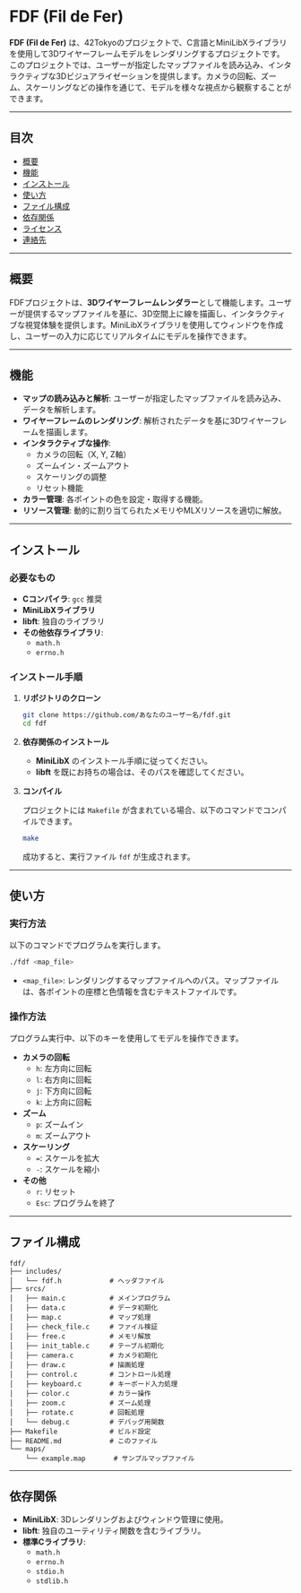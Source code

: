 
# FDF (Fil de Fer)

**FDF (Fil de Fer)** は、42Tokyoのプロジェクトで、C言語とMiniLibXライブラリを使用して3Dワイヤーフレームモデルをレンダリングするプロジェクトです。このプロジェクトでは、ユーザーが指定したマップファイルを読み込み、インタラクティブな3Dビジュアライゼーションを提供します。カメラの回転、ズーム、スケーリングなどの操作を通じて、モデルを様々な視点から観察することができます。

---

## 目次

- [概要](#概要)
- [機能](#機能)
- [インストール](#インストール)
- [使い方](#使い方)
- [ファイル構成](#ファイル構成)
- [依存関係](#依存関係)
- [ライセンス](#ライセンス)
- [連絡先](#連絡先)

---

## 概要

FDFプロジェクトは、**3Dワイヤーフレームレンダラー**として機能します。ユーザーが提供するマップファイルを基に、3D空間上に線を描画し、インタラクティブな視覚体験を提供します。MiniLibXライブラリを使用してウィンドウを作成し、ユーザーの入力に応じてリアルタイムにモデルを操作できます。

---

## 機能

- **マップの読み込みと解析**: ユーザーが指定したマップファイルを読み込み、データを解析します。
- **ワイヤーフレームのレンダリング**: 解析されたデータを基に3Dワイヤーフレームを描画します。
- **インタラクティブな操作**:
  - カメラの回転（X, Y, Z軸）
  - ズームイン・ズームアウト
  - スケーリングの調整
  - リセット機能
- **カラー管理**: 各ポイントの色を設定・取得する機能。
- **リソース管理**: 動的に割り当てられたメモリやMLXリソースを適切に解放。

---

## インストール

### 必要なもの

- **Cコンパイラ**: `gcc` 推奨
- **MiniLibXライブラリ**
- **libft**: 独自のライブラリ
- **その他依存ライブラリ**:
  - `math.h`
  - `errno.h`

### インストール手順

1. **リポジトリのクローン**

   ```bash
   git clone https://github.com/あなたのユーザー名/fdf.git
   cd fdf
   ```

2. **依存関係のインストール**

   - **MiniLibX** のインストール手順に従ってください。
   - **libft** を既にお持ちの場合は、そのパスを確認してください。

3. **コンパイル**

   プロジェクトには `Makefile` が含まれている場合、以下のコマンドでコンパイルできます。

   ```bash
   make
   ```

   成功すると、実行ファイル `fdf` が生成されます。

---

## 使い方

### 実行方法

以下のコマンドでプログラムを実行します。

```bash
./fdf <map_file>
```

- `<map_file>`: レンダリングするマップファイルへのパス。マップファイルは、各ポイントの座標と色情報を含むテキストファイルです。

### 操作方法

プログラム実行中、以下のキーを使用してモデルを操作できます。

- **カメラの回転**
  - `h`: 左方向に回転
  - `l`: 右方向に回転
  - `j`: 下方向に回転
  - `k`: 上方向に回転
- **ズーム**
  - `p`: ズームイン
  - `m`: ズームアウト
- **スケーリング**
  - `=`: スケールを拡大
  - `-`: スケールを縮小
- **その他**
  - `r`: リセット
  - `Esc`: プログラムを終了

---

## ファイル構成

```
fdf/
├── includes/
│   └── fdf.h            # ヘッダファイル
├── srcs/
│   ├── main.c           # メインプログラム
│   ├── data.c           # データ初期化
│   ├── map.c            # マップ処理
│   ├── check_file.c     # ファイル検証
│   ├── free.c           # メモリ解放
│   ├── init_table.c     # テーブル初期化
│   ├── camera.c         # カメラ初期化
│   ├── draw.c           # 描画処理
│   ├── control.c        # コントロール処理
│   ├── keyboard.c       # キーボード入力処理
│   ├── color.c          # カラー操作
│   ├── zoom.c           # ズーム処理
│   ├── rotate.c         # 回転処理
│   └── debug.c          # デバッグ用関数
├── Makefile             # ビルド設定
├── README.md            # このファイル
└── maps/
    └── example.map       # サンプルマップファイル
```

---

## 依存関係

- **MiniLibX**: 3Dレンダリングおよびウィンドウ管理に使用。
- **libft**: 独自のユーティリティ関数を含むライブラリ。
- **標準Cライブラリ**:
  - `math.h`
  - `errno.h`
  - `stdio.h`
  - `stdlib.h`
